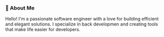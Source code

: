 ### 👋 About Me

Hello! I'm a passionate software engineer with a love for building efficient and elegant solutions. I specialize in back developmen and creating tools that make life easier for developers.
